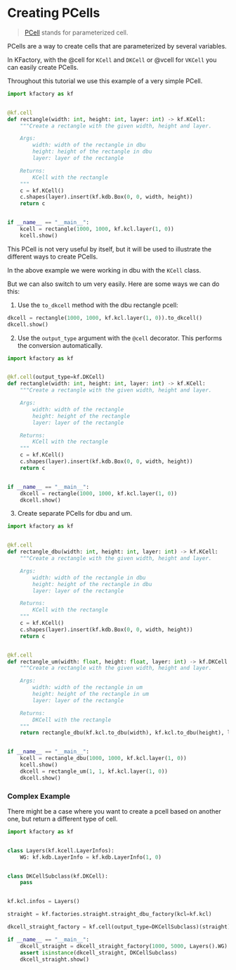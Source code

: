 # Creating PCells

> [PCell](https://en.wikipedia.org/wiki/PCell) stands for parameterized cell.

PCells are a way to create cells that are parameterized by several variables.

In KFactory, with the @cell for `KCell` and `DKCell` or @vcell for `VKCell` you can easily create PCells.

Throughout this tutorial we use this example of a very simple PCell.

```python
import kfactory as kf


@kf.cell
def rectangle(width: int, height: int, layer: int) -> kf.KCell:
    """Create a rectangle with the given width, height and layer.

    Args:
        width: width of the rectangle in dbu
        height: height of the rectangle in dbu
        layer: layer of the rectangle

    Returns:
        KCell with the rectangle
    """
    c = kf.KCell()
    c.shapes(layer).insert(kf.kdb.Box(0, 0, width, height))
    return c


if __name__ == "__main__":
    kcell = rectangle(1000, 1000, kf.kcl.layer(1, 0))
    kcell.show()
```

This PCell is not very useful by itself, but it will be used to illustrate the different ways to create PCells.

In the above example we were working in dbu with the `KCell` class.

But we can also switch to um very easily. Here are some ways we can do this:

1. Use the `to_dkcell` method with the dbu rectangle pcell:
```python
dkcell = rectangle(1000, 1000, kf.kcl.layer(1, 0)).to_dkcell()
dkcell.show()
```

2. Use the `output_type` argument with the `@cell` decorator.
This performs the conversion automatically.

```python
import kfactory as kf


@kf.cell(output_type=kf.DKCell)
def rectangle(width: int, height: int, layer: int) -> kf.KCell:
    """Create a rectangle with the given width, height and layer.

    Args:
        width: width of the rectangle
        height: height of the rectangle
        layer: layer of the rectangle

    Returns:
        KCell with the rectangle
    """
    c = kf.KCell()
    c.shapes(layer).insert(kf.kdb.Box(0, 0, width, height))
    return c


if __name__ == "__main__":
    dkcell = rectangle(1000, 1000, kf.kcl.layer(1, 0))
    dkcell.show()
```

3. Create separate PCells for dbu and um.

```python
import kfactory as kf


@kf.cell
def rectangle_dbu(width: int, height: int, layer: int) -> kf.KCell:
    """Create a rectangle with the given width, height and layer.

    Args:
        width: width of the rectangle in dbu
        height: height of the rectangle in dbu
        layer: layer of the rectangle

    Returns:
        KCell with the rectangle
    """
    c = kf.KCell()
    c.shapes(layer).insert(kf.kdb.Box(0, 0, width, height))
    return c


@kf.cell
def rectangle_um(width: float, height: float, layer: int) -> kf.DKCell:
    """Create a rectangle with the given width, height and layer.

    Args:
        width: width of the rectangle in um
        height: height of the rectangle in um
        layer: layer of the rectangle

    Returns:
        DKCell with the rectangle
    """
    return rectangle_dbu(kf.kcl.to_dbu(width), kf.kcl.to_dbu(height), layer).to_dkcell()


if __name__ == "__main__":
    kcell = rectangle_dbu(1000, 1000, kf.kcl.layer(1, 0))
    kcell.show()
    dkcell = rectangle_um(1, 1, kf.kcl.layer(1, 0))
    dkcell.show()
```

### Complex Example

There might be a case where you want to create a pcell based on another one, but return a different type of cell.
```python
import kfactory as kf


class Layers(kf.kcell.LayerInfos):
    WG: kf.kdb.LayerInfo = kf.kdb.LayerInfo(1, 0)


class DKCellSubclass(kf.DKCell):
    pass


kf.kcl.infos = Layers()

straight = kf.factories.straight.straight_dbu_factory(kcl=kf.kcl)

dkcell_straight_factory = kf.cell(output_type=DKCellSubclass)(straight)

if __name__ == "__main__":
    dkcell_straight = dkcell_straight_factory(1000, 5000, Layers().WG)
    assert isinstance(dkcell_straight, DKCellSubclass)
    dkcell_straight.show()

```
